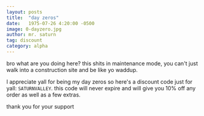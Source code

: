 ```yaml
---
layout: posts
title:  "day zeros"
date:   1975-07-26 4:20:00 -0500
image: 0-dayzero.jpg
author: mr. saturn
tag: discount
category: alpha
---
```

bro what are you doing here? this shits in maintenance mode, you can't just walk into a construction site and be like yo waddup.

I appreciate yall for being my day zeros so here's a discount code just for yall: `SATURNVALLEY`. this code will never expire and will give you 10% off any order as well as a few extras.

thank you for your support